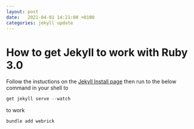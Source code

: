 ```yaml
---
layout: post
date:   2021-04-01 14:21:00 +0100
categories: jekyll update
---
```


# How to get Jekyll to work with Ruby 3.0
Follow the instuctions on the [Jekyll Install page](https://jekyllrb.com/docs/installation/windows/) then run to the below command in your shell to 

```Powershell
get jekyll serve --watch 
```

to work

``` powershell
bundle add webrick
```